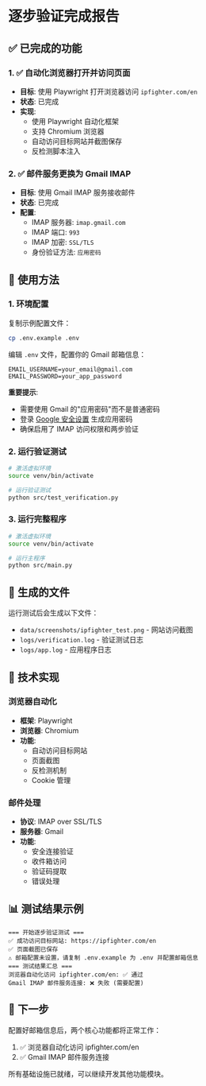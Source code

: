 # 逐步验证完成报告

## ✅ 已完成的功能

### 1. ✅ 自动化浏览器打开并访问页面
- **目标**: 使用 Playwright 打开浏览器访问 `ipfighter.com/en`
- **状态**: 已完成
- **实现**: 
  - 使用 Playwright 自动化框架
  - 支持 Chromium 浏览器
  - 自动访问目标网站并截图保存
  - 反检测脚本注入

### 2. ✅ 邮件服务更换为 Gmail IMAP
- **目标**: 使用 Gmail IMAP 服务接收邮件
- **状态**: 已完成
- **配置**:
  - IMAP 服务器: `imap.gmail.com`
  - IMAP 端口: `993`
  - IMAP 加密: `SSL/TLS`
  - 身份验证方法: `应用密码`

## 🚀 使用方法

### 1. 环境配置

复制示例配置文件：
```bash
cp .env.example .env
```

编辑 `.env` 文件，配置你的 Gmail 邮箱信息：
```env
EMAIL_USERNAME=your_email@gmail.com
EMAIL_PASSWORD=your_app_password
```

**重要提示**: 
- 需要使用 Gmail 的"应用密码"而不是普通密码
- 登录 [Google 安全设置](https://myaccount.google.com/security) 生成应用密码
- 确保启用了 IMAP 访问权限和两步验证

### 2. 运行验证测试

```bash
# 激活虚拟环境
source venv/bin/activate

# 运行验证测试
python src/test_verification.py
```

### 3. 运行完整程序

```bash
# 激活虚拟环境
source venv/bin/activate

# 运行主程序
python src/main.py
```

## 📁 生成的文件

运行测试后会生成以下文件：
- `data/screenshots/ipfighter_test.png` - 网站访问截图
- `logs/verification.log` - 验证测试日志
- `logs/app.log` - 应用程序日志

## 🔧 技术实现

### 浏览器自动化
- **框架**: Playwright
- **浏览器**: Chromium
- **功能**: 
  - 自动访问目标网站
  - 页面截图
  - 反检测机制
  - Cookie 管理

### 邮件处理
- **协议**: IMAP over SSL/TLS
- **服务器**: Gmail
- **功能**:
  - 安全连接验证
  - 收件箱访问
  - 验证码提取
  - 错误处理

## 📊 测试结果示例

```
=== 开始逐步验证测试 ===
✅ 成功访问目标网站: https://ipfighter.com/en
✅ 页面截图已保存
⚠️ 邮箱配置未设置，请复制 .env.example 为 .env 并配置邮箱信息
=== 测试结果汇总 ===
浏览器自动化访问 ipfighter.com/en: ✅ 通过
Gmail IMAP 邮件服务连接: ❌ 失败 (需要配置)
```

## 🎯 下一步

配置好邮箱信息后，两个核心功能都将正常工作：
1. ✅ 浏览器自动化访问 ipfighter.com/en
2. ✅ Gmail IMAP 邮件服务连接

所有基础设施已就绪，可以继续开发其他功能模块。 